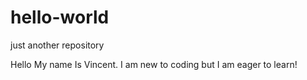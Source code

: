 # hello-world
just another repository

Hello My name Is Vincent. I am new to coding but I am eager to learn!
